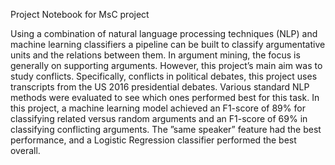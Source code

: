 Project Notebook for MsC project


Using a combination of natural language processing techniques (NLP) and machine learning
classifiers a pipeline can be built to classify argumentative units and the relations
between them.
In argument mining, the focus is generally on supporting arguments. However, this
project’s main aim was to study conflicts. Specifically, conflicts in political debates, this
project uses transcripts from the US 2016 presidential debates.
Various standard NLP methods were evaluated to see which ones performed best for this
task. In this project, a machine learning model achieved an F1-score of 89% for classifying
related versus random arguments and an F1-score of 69% in classifying conflicting
arguments. The ”same speaker” feature had the best performance, and a Logistic Regression
classifier performed the best overall.
